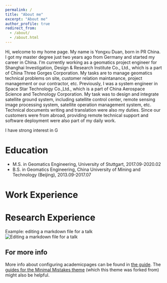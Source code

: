 ```yaml
---
permalink: /
title: "About me"
excerpt: "About me"
author_profile: true
redirect_from: 
  - /about/
  - /about.html
---
```

Hi, welcome to my home page. My name is Yongxu Duan, born in PR China. I got my master degree just two years ago from Germany and started my career in China. I'm currently working as a geomatics project engineer for Shanghai Investigation, Design & Research Institute Co., Ltd., which is a part of China Three Gorges Corporation. My tasks are to manage geomatics technical problems on site, customer relation maintanance, project management or our contractor, etc. Previously, I was a system engineer in Space Star Technology Co.,Ltd., which is a part of China Aerospace Science and Technology Corporation. My task was to design and integrate satellite ground system, including satellite control center, remote sensing image processing system, satellite operation management system, etc. Technical documents writing and translation were also my duties. Since our customers were from abroad, providing remote technical support and software deployment were also part of my daily work.

I have strong interest in G



Education
======
* M.S. in Geomatics Engineering, University of Stuttgart,  2017.09-2020.02
* B.S. in Geomatics Engineering, China University of Mining and Technology (Beijing),  2013.09-2017.07

Work Experience
======


Research Experience
======



Example: editing a markdown file for a talk
![Editing a markdown file for a talk](/images/editing-talk.png)

For more info
------
More info about configuring academicpages can be found in [the guide](https://academicpages.github.io/markdown/). The [guides for the Minimal Mistakes theme](https://mmistakes.github.io/minimal-mistakes/docs/configuration/) (which this theme was forked from) might also be helpful.
